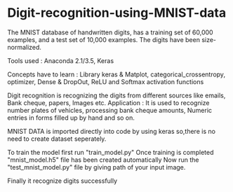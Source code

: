 # Digit-recognition-using-MNIST-data
The MNIST database of handwritten digits, has a training set of 60,000 examples, and a test set of 10,000 examples. The digits have been size-normalized.

Tools used : Anaconda 2.1/3.5, Keras

Concepts have to learn : Library keras & Matplot, categorical_crossentropy, optimizer, Dense & DropOut, ReLU and Softmax activation functions

Digit recognition is recognizing the digits from different sources like emails, Bank cheque, papers, Images etc.
Application : It is used to recognize number plates of vehicles, processing bank cheque amounts, Numeric entries in forms filled up by hand and so on.


MNIST DATA is imported directly into code by using keras so,there is no need to create dataset seperately.

To train the model first run "train_model.py"
Once training is completed "mnist_model.h5" file has been created automatically
Now run the "test_mnist_model.py" file by giving path of your input image.

Finally it recognize digits successfully
